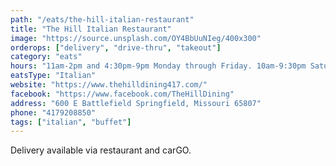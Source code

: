 ```yaml
---
path: "/eats/the-hill-italian-restaurant"
title: "The Hill Italian Restaurant"
image: "https://source.unsplash.com/OY4BbUuNIeg/400x300"
orderops: ["delivery", "drive-thru", "takeout"]
category: "eats"
hours: "11am-2pm and 4:30pm-9pm Monday through Friday. 10am-9:30pm Saturday. 10am-8pm Sunday"
eatsType: "Italian"
website: "https://www.thehilldining417.com/"
facebook: "https://www.facebook.com/TheHillDining"
address: "600 E Battlefield Springfield, Missouri 65807"
phone: "4179208850"
tags: ["italian", "buffet"]
---
```


Delivery available via restaurant and carGO.
